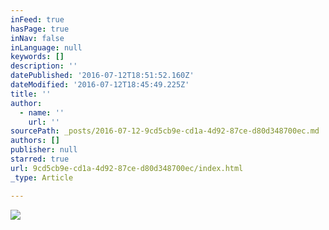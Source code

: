 ```yaml
---
inFeed: true
hasPage: true
inNav: false
inLanguage: null
keywords: []
description: ''
datePublished: '2016-07-12T18:51:52.160Z'
dateModified: '2016-07-12T18:45:49.225Z'
title: ''
author:
  - name: ''
    url: ''
sourcePath: _posts/2016-07-12-9cd5cb9e-cd1a-4d92-87ce-d80d348700ec.md
authors: []
publisher: null
starred: true
url: 9cd5cb9e-cd1a-4d92-87ce-d80d348700ec/index.html
_type: Article

---
```

![](https://the-grid-user-content.s3-us-west-2.amazonaws.com/eefb025c-4a5e-4691-8022-3f00a3695a5e.png)